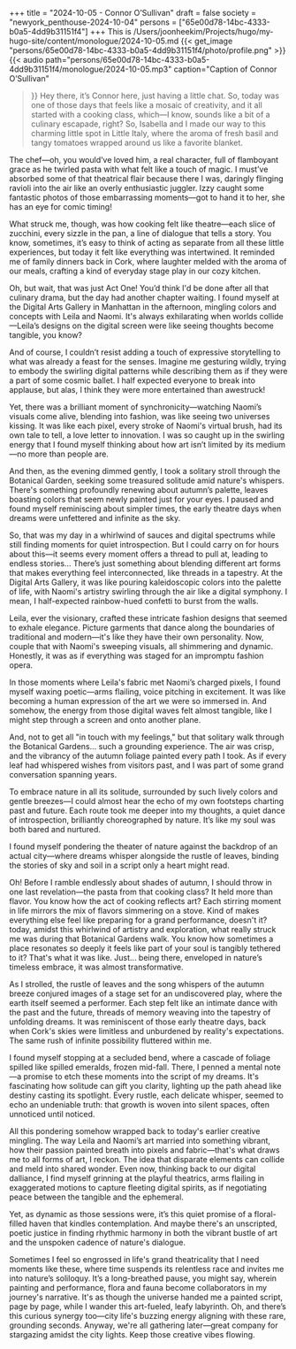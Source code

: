 +++
title = "2024-10-05 - Connor O’Sullivan"
draft = false
society = "newyork_penthouse-2024-10-04"
persons = ["65e00d78-14bc-4333-b0a5-4dd9b31151f4"]
+++
This is /Users/joonheekim/Projects/hugo/my-hugo-site/content/monologue/2024-10-05.md
{{< get_image "persons/65e00d78-14bc-4333-b0a5-4dd9b31151f4/photo/profile.png" >}}
{{< audio
    path="persons/65e00d78-14bc-4333-b0a5-4dd9b31151f4/monologue/2024-10-05.mp3" 
    caption="Caption of Connor O’Sullivan"
>}}
Hey there, it’s Connor here, just having a little chat.
So, today was one of those days that feels like a mosaic of creativity, and it all started with a cooking class, which—I know, sounds like a bit of a culinary escapade, right? So, Isabella and I made our way to this charming little spot in Little Italy, where the aroma of fresh basil and tangy tomatoes wrapped around us like a favorite blanket.

The chef—oh, you would’ve loved him, a real character, full of flamboyant grace as he twirled pasta with what felt like a touch of magic. I must’ve absorbed some of that theatrical flair because there I was, daringly flinging ravioli into the air like an overly enthusiastic juggler. Izzy caught some fantastic photos of those embarrassing moments—got to hand it to her, she has an eye for comic timing!

What struck me, though, was how cooking felt like theatre—each slice of zucchini, every sizzle in the pan, a line of dialogue that tells a story. You know, sometimes, it’s easy to think of acting as separate from all these little experiences, but today it felt like everything was intertwined. It reminded me of family dinners back in Cork, where laughter melded with the aroma of our meals, crafting a kind of everyday stage play in our cozy kitchen.

Oh, but wait, that was just Act One! You’d think I'd be done after all that culinary drama, but the day had another chapter waiting. I found myself at the Digital Arts Gallery in Manhattan in the afternoon, mingling colors and concepts with Leila and Naomi. It's always exhilarating when worlds collide—Leila’s designs on the digital screen were like seeing thoughts become tangible, you know?

And of course, I couldn’t resist adding a touch of expressive storytelling to what was already a feast for the senses. Imagine me gesturing wildly, trying to embody the swirling digital patterns while describing them as if they were a part of some cosmic ballet. I half expected everyone to break into applause, but alas, I think they were more entertained than awestruck!

Yet, there was a brilliant moment of synchronicity—watching Naomi’s visuals come alive, blending into fashion, was like seeing two universes kissing. It was like each pixel, every stroke of Naomi's virtual brush, had its own tale to tell, a love letter to innovation. I was so caught up in the swirling energy that I found myself thinking about how art isn’t limited by its medium—no more than people are.

And then, as the evening dimmed gently, I took a solitary stroll through the Botanical Garden, seeking some treasured solitude amid nature's whispers. There's something profoundly renewing about autumn’s palette, leaves boasting colors that seem newly painted just for your eyes. I paused and found myself reminiscing about simpler times, the early theatre days when dreams were unfettered and infinite as the sky.

So, that was my day in a whirlwind of sauces and digital spectrums while still finding moments for quiet introspection. But I could carry on for hours about this—it seems every moment offers a thread to pull at, leading to endless stories...
 There’s just something about blending different art forms that makes everything feel interconnected, like threads in a tapestry. At the Digital Arts Gallery, it was like pouring kaleidoscopic colors into the palette of life, with Naomi's artistry swirling through the air like a digital symphony. I mean, I half-expected rainbow-hued confetti to burst from the walls.

Leila, ever the visionary, crafted these intricate fashion designs that seemed to exhale elegance. Picture garments that dance along the boundaries of traditional and modern—it's like they have their own personality. Now, couple that with Naomi's sweeping visuals, all shimmering and dynamic. Honestly, it was as if everything was staged for an impromptu fashion opera.

In those moments where Leila's fabric met Naomi’s charged pixels, I found myself waxing poetic—arms flailing, voice pitching in excitement. It was like becoming a human expression of the art we were so immersed in. And somehow, the energy from those digital waves felt almost tangible, like I might step through a screen and onto another plane.

And, not to get all "in touch with my feelings," but that solitary walk through the Botanical Gardens... such a grounding experience. The air was crisp, and the vibrancy of the autumn foliage painted every path I took. As if every leaf had whispered wishes from visitors past, and I was part of some grand conversation spanning years.

To embrace nature in all its solitude, surrounded by such lively colors and gentle breezes—I could almost hear the echo of my own footsteps charting past and future. Each route took me deeper into my thoughts, a quiet dance of introspection, brilliantly choreographed by nature. It’s like my soul was both bared and nurtured.

I found myself pondering the theater of nature against the backdrop of an actual city—where dreams whisper alongside the rustle of leaves, binding the stories of sky and soil in a script only a heart might read.

Oh! Before I ramble endlessly about shades of autumn, I should throw in one last revelation—the pasta from that cooking class? It held more than flavor. You know how the act of cooking reflects art? Each stirring moment in life mirrors the mix of flavors simmering on a stove. Kind of makes everything else feel like preparing for a grand performance, doesn't it?
 today, amidst this whirlwind of artistry and exploration, what really struck me was during that Botanical Gardens walk. You know how sometimes a place resonates so deeply it feels like part of your soul is tangibly tethered to it? That's what it was like. Just... being there, enveloped in nature’s timeless embrace, it was almost transformative.

As I strolled, the rustle of leaves and the song whispers of the autumn breeze conjured images of a stage set for an undiscovered play, where the earth itself seemed a performer. Each step felt like an intimate dance with the past and the future, threads of memory weaving into the tapestry of unfolding dreams. It was reminiscent of those early theatre days, back when Cork's skies were limitless and unburdened by reality's expectations. The same rush of infinite possibility fluttered within me.

I found myself stopping at a secluded bend, where a cascade of foliage spilled like spilled emeralds, frozen mid-fall. There, I penned a mental note—a promise to etch these moments into the script of my dreams. It's fascinating how solitude can gift you clarity, lighting up the path ahead like destiny casting its spotlight. Every rustle, each delicate whisper, seemed to echo an undeniable truth: that growth is woven into silent spaces, often unnoticed until noticed.

All this pondering somehow wrapped back to today's earlier creative mingling. The way Leila and Naomi’s art married into something vibrant, how their passion painted breath into pixels and fabric—that's what draws me to all forms of art, I reckon. The idea that disparate elements can collide and meld into shared wonder. Even now, thinking back to our digital dalliance, I find myself grinning at the playful theatrics, arms flailing in exaggerated motions to capture fleeting digital spirits, as if negotiating peace between the tangible and the ephemeral.

Yet, as dynamic as those sessions were, it’s this quiet promise of a floral-filled haven that kindles contemplation. And maybe there's an unscripted, poetic justice in finding rhythmic harmony in both the vibrant bustle of art and the unspoken cadence of nature's dialogue.

Sometimes I feel so engrossed in life's grand theatricality that I need moments like these, where time suspends its relentless race and invites me into nature’s soliloquy. It’s a long-breathed pause, you might say, wherein painting and performance, flora and fauna become collaborators in my journey's narrative. It's as though the universe handed me a painted script, page by page, while I wander this art-fueled, leafy labyrinth. Oh, and there’s this curious synergy too—city life's buzzing energy aligning with these rare, grounding seconds.
Anyway, we're all gathering later—great company for stargazing amidst the city lights. Keep those creative vibes flowing.
